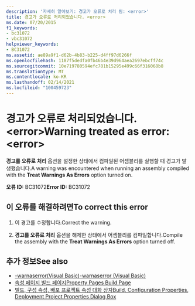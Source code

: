 ```yaml
---
description: '자세히 알아보기: 경고가 오류로 처리 됨: <error>'
title: 경고가 오류로 처리되었습니다. <error>
ms.date: 07/20/2015
f1_keywords:
- bc31072
- vbc31072
helpviewer_keywords:
- BC31072
ms.assetid: ae89a9f1-d62b-4b83-b225-d4ff97d6266f
ms.openlocfilehash: 1187f5dedfa0fb46b4e39d964aea2697ebcff74c
ms.sourcegitcommit: 10e719780594efc781b15295e499c66f316068b8
ms.translationtype: MT
ms.contentlocale: ko-KR
ms.lasthandoff: 02/14/2021
ms.locfileid: "100459723"
---
```

# <a name="warning-treated-as-error-error"></a><span data-ttu-id="8b15d-103">경고가 오류로 처리되었습니다. \<error></span><span class="sxs-lookup"><span data-stu-id="8b15d-103">Warning treated as error: \<error></span></span>

<span data-ttu-id="8b15d-104">**경고를 오류로 처리** 옵션을 설정한 상태에서 컴파일된 어셈블리를 실행할 때 경고가 발생했습니다.</span><span class="sxs-lookup"><span data-stu-id="8b15d-104">A warning was encountered when running an assembly compiled with the **Treat Warnings As Errors** option turned on.</span></span>  
  
 <span data-ttu-id="8b15d-105">**오류 ID:** BC31072</span><span class="sxs-lookup"><span data-stu-id="8b15d-105">**Error ID:** BC31072</span></span>  
  
## <a name="to-correct-this-error"></a><span data-ttu-id="8b15d-106">이 오류를 해결하려면</span><span class="sxs-lookup"><span data-stu-id="8b15d-106">To correct this error</span></span>  
  
1. <span data-ttu-id="8b15d-107">이 경고를 수정합니다.</span><span class="sxs-lookup"><span data-stu-id="8b15d-107">Correct the warning.</span></span>  
  
2. <span data-ttu-id="8b15d-108">**경고를 오류로 처리** 옵션을 해제한 상태에서 어셈블리를 컴파일합니다.</span><span class="sxs-lookup"><span data-stu-id="8b15d-108">Compile the assembly with the **Treat Warnings As Errors** option turned off.</span></span>  
  
## <a name="see-also"></a><span data-ttu-id="8b15d-109">추가 정보</span><span class="sxs-lookup"><span data-stu-id="8b15d-109">See also</span></span>

- [<span data-ttu-id="8b15d-110">-warnaserror(Visual Basic)</span><span class="sxs-lookup"><span data-stu-id="8b15d-110">-warnaserror (Visual Basic)</span></span>](../reference/command-line-compiler/warnaserror.md)
- <span data-ttu-id="8b15d-111">[속성 페이지 빌드 페이지](/previous-versions/visualstudio/visual-studio-2010/zxbs6ywz(v=vs.100))</span><span class="sxs-lookup"><span data-stu-id="8b15d-111">[Property Pages Build Page](/previous-versions/visualstudio/visual-studio-2010/zxbs6ywz(v=vs.100))</span></span>
- <span data-ttu-id="8b15d-112">[빌드, 구성 속성, 배포 프로젝트 속성 대화 상자](/previous-versions/visualstudio/visual-studio-2010/1befw7hy(v=vs.100))</span><span class="sxs-lookup"><span data-stu-id="8b15d-112">[Build, Configuration Properties, Deployment Project Properties Dialog Box](/previous-versions/visualstudio/visual-studio-2010/1befw7hy(v=vs.100))</span></span>
